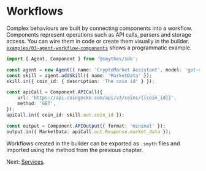 # Workflows

Complex behaviours are built by connecting components into a workflow. Components represent operations such as API calls, parsers and storage access. You can wire them in code or create them visually in the builder. [`examples/03-agent-workflow-components`](../../examples/03-agent-workflow-components/10-agent-workflow.ts) shows a programmatic example.

```typescript
import { Agent, Component } from '@smythos/sdk';

const agent = new Agent({ name: 'CryptoMarket Assistant', model: 'gpt-4o' });
const skill = agent.addSkill({ name: 'MarketData' });
skill.in({ coin_id: { description: 'The coin id' } });

const apiCall = Component.APICall({
    url: 'https://api.coingecko.com/api/v3/coins/{{coin_id}}',
    method: 'GET',
});
apiCall.in({ coin_id: skill.out.coin_id });

const output = Component.APIOutput({ format: 'minimal' });
output.in({ MarketData: apiCall.out.Response.market_data });
```

Workflows created in the builder can be exported as `.smyth` files and imported using the method from the previous chapter.

Next: [Services](07-services.md).
